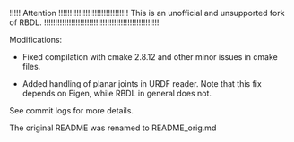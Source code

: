 !!!!!   Attention   !!!!!!!!!!!!!!!!!!!!!!!!!!!!!!!
This is an unofficial and unsupported fork of RBDL. 
!!!!!!!!!!!!!!!!!!!!!!!!!!!!!!!!!!!!!!!!!!!!!!!!!!!

Modifications:

- Fixed compilation with cmake 2.8.12 and other minor issues in cmake files.

- Added handling of planar joints in URDF reader. Note that this fix depends on
  Eigen, while RBDL in general does not.

See commit logs for more details. 


The original README was renamed to README_orig.md
